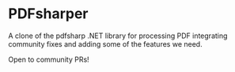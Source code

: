 # PDFsharper
A clone of the pdfsharp .NET library for processing PDF integrating community fixes 
and adding some of the features we need.

Open to community PRs!
